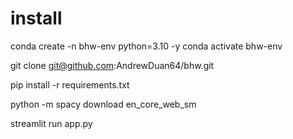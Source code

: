
# install

conda create -n bhw-env python=3.10 -y
conda activate bhw-env

git clone git@github.com:AndrewDuan64/bhw.git

pip install -r requirements.txt

python -m spacy download en_core_web_sm

streamlit run app.py

